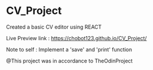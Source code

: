 # CV_Project

Created a basic CV editor using REACT 

Live Preview link : https://chobot123.github.io/CV_Project/





Note to self : Implement a 'save' and 'print' function


@This project was in accordance to TheOdinProject
